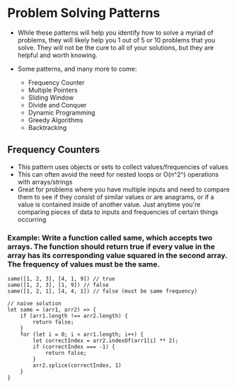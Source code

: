 # Problem Solving Patterns

- While these patterns will help you identify how to solve a myriad of problems, they will likely help you 1 out of 5 or 10 problems that you solve. They will not be the cure to all of your solutions, but they are helpful and worth knowing.

- Some patterns, and many more to come:
  - Frequency Counter
  - Multiple Pointers
  - Sliding Window
  - Divide and Conquer
  - Dynamic Programming
  - Greedy Algorithms
  - Backtracking

## Frequency Counters

- This pattern uses objects or sets to collect values/frequencies of values
- This can often avoid the need for nested loops or O(n^2^) operations with arrays/strings
- Great for problems where you have multiple inputs and need to compare them to see if they consist of similar values or are anagrams, or if a value is contained inside of another value. Just anytime you're comparing pieces of data to inputs and frequencies of certain things occurring

### Example: Write a function called same, which accepts two arrays. The function should return true if every value in the array has its corresponding value squared in the second array. The frequency of values must be the same.

```
same([1, 2, 3], [4, 1, 9]) // true
same([1, 2, 3], [1, 9]) // false
same([1, 2, 1], [4, 4, 1]) // false (must be same frequency)

// naive solution
let same = (arr1, arr2) => {
    if (arr1.length !== arr2.length) {
        return false;
    }
    for (let i = 0; i < arr1.length; i++) {
        let correctIndex = arr2.indexOf(arr1[i] ** 2);
        if (correctIndex === -1) {
            return false;
        }
        arr2.splice(correctIndex, 1)
    }
}
```

